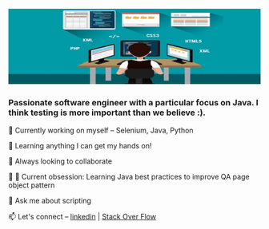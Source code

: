 ![](https://raw.githubusercontent.com/rezzco/rezzco/main/pic.png)

### Passionate software engineer with a particular focus on Java. I think testing is more important than we believe :).

🔭 Currently working on myself – Selenium, Java, Python

🌱 Learning anything I can get my hands on!

👯 Always looking to collaborate

🤔 🤔 Current obsession: Learning Java best practices to improve QA page object pattern

💬 Ask me about scripting

📫 Let's connect – [linkedin](https://www.linkedin.com/in/reza-shahriari-16043643/) | [Stack Over Flow](https://stackoverflow.com/users/10753128/rez-shahr)
